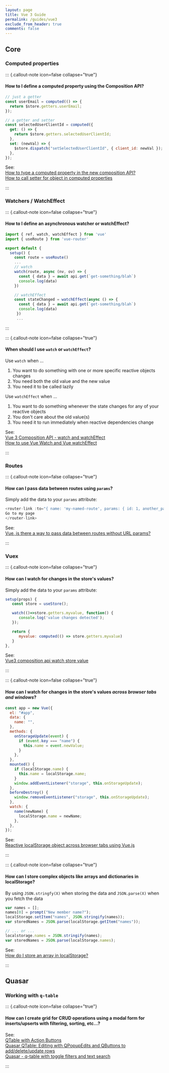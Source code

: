 ```yaml
---
layout: page
title: Vue 3 Guide
permalink: /guides/vue3
exclude_from_header: true
comments: false
---
```


## Core

### Computed properties

::: {.callout-note icon=false collapse="true"}

#### **How to I define a computed property using the Composition API?**

```javascript
// just a getter
const userEmail = computed(() => {
  return $store.getters.userEmail;
});

// a getter and setter
const selectedUserClientId = computed({
  get: () => {
    return $store.getters.selectedUserClientId;
  },
  set: (newVal) => {
    $store.dispatch("setSelectedUserClientId", { client_id: newVal });
  },
});
```

See: \
[How to type a computed property in the new composition API?](https://stackoverflow.com/a/64281689) \
[How to call setter for object in computed properties](https://forum.vuejs.org/t/how-to-call-setter-for-object-in-computed-properties/29177)

:::

### Watchers / WatchEffect

::: {.callout-note icon=false collapse="true"}

#### **How to I define an asynchronous watcher or watchEffect?**

```javascript
import { ref, watch, watchEffect } from 'vue'
import { useRoute } from 'vue-router'

export default {
  setup() {
    const route = useRoute()
    ...
    // watch
    watch(route, async (nv, ov) => {
      const { data } = await api.get(`get-something/blah`)
      console.log(data)
    })

    // watchEffect
    const stateChanged = watchEffect(async () => {
      const { data } = await api.get(`get-something/blah`)
      console.log(data)
     })
     ...
```

:::

::: {.callout-note icon=false collapse="true"}

#### **When should I use `watch` or `watchEffect`?**

Use `watch` when ...

1. You want to do something with one or more specific reactive objects changes
2. You need both the old value and the new value
3. You need it to be called lazily

Use `watchEffect` when ...

1. You want to do something whenever the state changes for any of your reactive objects
2. You don't care about the old value(s)
3. You need it to run immediately when reactive dependencies change

See: \
[Vue 3 Composition API - watch and watchEffect](https://www.thisdot.co/blog/vue-3-composition-api-watch-and-watcheffect) \
[How to use Vue Watch and Vue watchEffect](https://learnvue.co/2019/12/a-simple-vue-watcher-tutorial-for-beginners/)

:::

### Routes

::: {.callout-note icon=false collapse="true"}

#### **How can I pass data between routes using `params`?**

Simply add the data to your `params` attribute:

```javascript
<router-link :to="{ name: 'my-named-route', params: { id: 1, another_param: 'something else' } }">
Go to my page
</router-link>
```

See: \
[Vue, is there a way to pass data between routes without URL params?](https://stackoverflow.com/questions/50998305/vue-is-there-a-way-to-pass-data-between-routes-without-url-params)

:::

### Vuex

::: {.callout-note icon=false collapse="true"}

#### **How can I watch for changes in the store's values?**

Simply add the data to your `params` attribute:

```javascript
setup(props) {
   const store = useStore();

   watch(()=>store.getters.myvalue, function() {
      console.log('value changes detected');
   });

   return {
      myvalue: computed(() => store.getters.myvalue)
   }
},
```

See: \
[Vue3 composition api watch store value](https://stackoverflow.com/a/67776890)

:::

::: {.callout-note icon=false collapse="true"}

#### **How can I watch for changes in the store's values _across browser tabs and windows_?**

```javascript
const app = new Vue({
  el: "#app",
  data: {
    name: "",
  },
  methods: {
    onStorageUpdate(event) {
      if (event.key === "name") {
        this.name = event.newValue;
      }
    },
  },
  mounted() {
    if (localStorage.name) {
      this.name = localStorage.name;
    }
    window.addEventListener("storage", this.onStorageUpdate);
  },
  beforeDestroy() {
    window.removeEventListener("storage", this.onStorageUpdate);
  },
  watch: {
    name(newName) {
      localStorage.name = newName;
    },
  },
});
```

See: \
[Reactive localStorage object across browser tabs using Vue.js](https://stackoverflow.com/a/52782774)

:::

::: {.callout-note icon=false collapse="true"}

#### **How can I store complex objects like arrays and dictionaries in localStorage?**

By using `JSON.stringfy(X)` when storing the data and `JSON.parse(X)` when you fetch the data

```javascript
var names = [];
names[0] = prompt("New member name?");
localStorage.setItem("names", JSON.stringify(names));
var storedNames = JSON.parse(localStorage.getItem("names"));

// ... or ...
localstorage.names = JSON.stringify(names);
var storedNames = JSON.parse(localStorage.names);
```

See: \
[How do I store an array in localStorage? ](https://stackoverflow.com/questions/3357553/how-do-i-store-an-array-in-localstorage)

:::

## Quasar

### Working with `q-table`

::: {.callout-note icon=false collapse="true"}

#### **How can I create grid for CRUD operations using a modal form for inserts/upserts with filtering, sorting, etc...?**

See: \
[QTable with Action Buttons](https://codepen.io/metalsadman/pen/ZgKexK?editors=1010) \
[Quasar QTable: Editing with QPopupEdits and QButtons to add/delete/update rows](https://codepen.io/mickey58/pen/eYYVqWv?editors=1010) \
[Quasar - q-table with toggle filters and text search](https://codepen.io/b0otable/pen/PozWLYR)

:::
